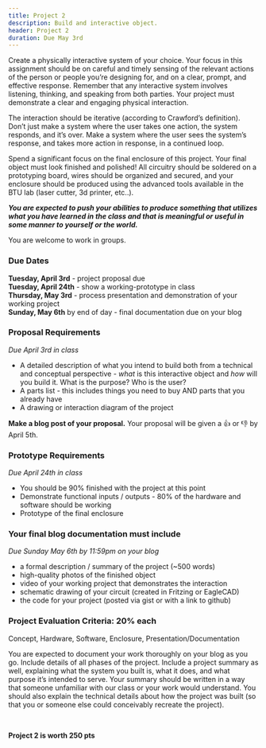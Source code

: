 ```yaml
---
title: Project 2
description: Build and interactive object.
header: Project 2
duration: Due May 3rd
---
```


Create a physically interactive system of your choice. Your focus in this assignment should be on careful and timely sensing of the relevant actions of the person or people you’re designing for, and on a clear, prompt, and effective response. Remember that any interactive system involves listening, thinking, and speaking from both parties. Your project must demonstrate a clear and engaging physical interaction.

The interaction should be iterative (according to Crawford’s definition). Don’t just make a system where the user takes one action, the system responds, and it’s over. Make a system where the user sees the system’s response, and takes more action in response, in a continued loop.

Spend a significant focus on the final enclosure of this project. Your final object must look finished and polished! All circuitry should be soldered on a prototyping board, wires should be organized and secured, and your enclosure should be produced using the advanced tools available in the BTU lab (laser cutter, 3d printer, etc..).


***You are expected to push your abilities to produce something that utilizes what you have learned in the class and that is meaningful or useful in some manner to yourself or the world.***

You are welcome to work in groups.

### Due Dates

**Tuesday, April 3rd** - project proposal due<br>
**Tuesday, April 24th** - show a working-prototype in class<br>
**Thursday, May 3rd** - process presentation and demonstration of your working project<br>
**Sunday, May 6th** by end of day - final documentation due on your blog

### Proposal Requirements
*Due April 3rd in class*

<!-- Create a slide show presentation that includes: -->
- A detailed description of what you intend to build both from a technical and conceptual perspective - *what* is this interactive object and *how* will you build it. What is the purpose? Who is the user?
- A parts list - this includes things you need to buy AND parts that you already have
- A drawing or interaction diagram of the project

**Make a blog post of your proposal.** Your proposal will be given a 👍 or 👎 by April 5th.


### Prototype Requirements
*Due April 24th in class*

- You should be 90% finished with the project at this point
- Demonstrate functional inputs / outputs - 80% of the hardware and software should be working
- Prototype of the final enclosure


### Your final blog documentation must include
*Due Sunday May 6th by 11:59pm on your blog*

+ a formal description / summary of the project (~500 words)
+ high-quality photos of the finished object
+ video of your working project that demonstrates the interaction
+ schematic drawing of your circuit (created in Fritzing or EagleCAD)
+ the code for your project (posted via gist or with a link to github)


### Project Evaluation Criteria: 20% each
Concept, Hardware, Software, Enclosure, Presentation/Documentation <br>

You are expected to document your work thoroughly on your blog as you go. Include details of all phases of the project. Include a project summary as well, explaining what the system you built is, what it does, and what purpose it’s intended to serve. Your summary should be written in a way that someone unfamiliar with our class or your work would understand. You should also explain the technical details about how the project was built (so that you or someone else could conceivably recreate the project).

<br>

<span class="proj">**Project 2 is worth 250 pts**</span>
